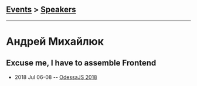 ## [Events](../README.md) > [Speakers](../speakers.md)
---

# Андрей Михайлюк

## Excuse me, I have to assemble Frontend
- 2018 Jul 06-08 -- [OdessaJS 2018](https://youtu.be/lqzzn4Z3krY)    

